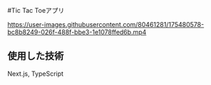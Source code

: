 #Tic Tac Toeアプリ

https://user-images.githubusercontent.com/80461281/175480578-bc8b8249-026f-488f-bbe3-1e1078ffed6b.mp4

## 使用した技術

Next.js, TypeScript
